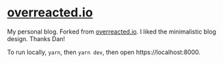 # [overreacted.io](https://overreacted.io/)

My personal blog. Forked from [overreacted.io](https://github.com/gaearon/overreacted.io). I liked the minimalistic blog design. Thanks Dan!

To run locally, `yarn`, then `yarn dev`, then open https://localhost:8000.